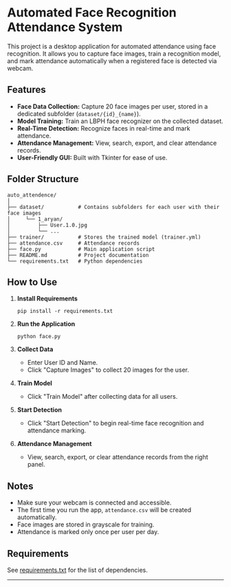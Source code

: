 # Automated Face Recognition Attendance System

This project is a desktop application for automated attendance using face recognition. It allows you to capture face images, train a recognition model, and mark attendance automatically when a registered face is detected via webcam.

## Features

- **Face Data Collection:** Capture 20 face images per user, stored in a dedicated subfolder (`dataset/{id}_{name}`).
- **Model Training:** Train an LBPH face recognizer on the collected dataset.
- **Real-Time Detection:** Recognize faces in real-time and mark attendance.
- **Attendance Management:** View, search, export, and clear attendance records.
- **User-Friendly GUI:** Built with Tkinter for ease of use.

## Folder Structure

```
auto_attendence/
│
├── dataset/           # Contains subfolders for each user with their face images
│     └── 1_aryan/
│         ├── User.1.0.jpg
│         └── ...
├── trainer/           # Stores the trained model (trainer.yml)
├── attendance.csv     # Attendance records
├── face.py            # Main application script
├── README.md          # Project documentation
└── requirements.txt   # Python dependencies
```

## How to Use

1. **Install Requirements**
   ```
   pip install -r requirements.txt
   ```

2. **Run the Application**
   ```
   python face.py
   ```

3. **Collect Data**
   - Enter User ID and Name.
   - Click "Capture Images" to collect 20 images for the user.

4. **Train Model**
   - Click "Train Model" after collecting data for all users.

5. **Start Detection**
   - Click "Start Detection" to begin real-time face recognition and attendance marking.

6. **Attendance Management**
   - View, search, export, or clear attendance records from the right panel.

## Notes

- Make sure your webcam is connected and accessible.
- The first time you run the app, `attendance.csv` will be created automatically.
- Face images are stored in grayscale for training.
- Attendance is marked only once per user per day.

## Requirements

See [requirements.txt](requirements.txt) for the list of dependencies.

---
